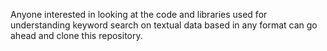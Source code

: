 Anyone interested in looking at the code and libraries used for understanding keyword search on textual data based in any format can go ahead and clone this repository.
